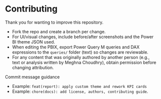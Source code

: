 # Contributing

Thank you for wanting to improve this repository.

- Fork the repo and create a branch per change.
- For UI/visual changes, include before/after screenshots and the Power BI theme JSON used.
- When editing the PBIX, export Power Query M queries and DAX expressions to the `queries/` folder (text) so changes are reviewable.
- For any content that was originally authored by another person (e.g., text or analysis written by Meghna Choudhry), obtain permission before changing attribution.

Commit message guidance
- Example: `feat(report): apply custom theme and rework KPI cards`
- Example: `chore(docs): add license, authors, contributing guide`.
